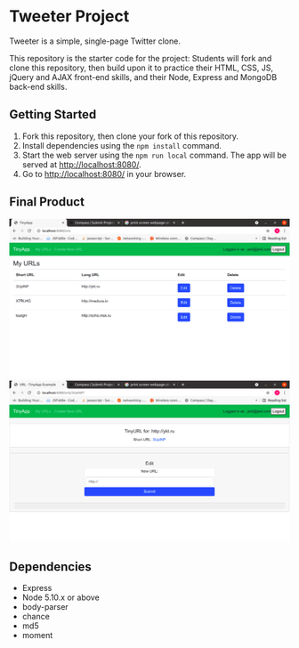 # Tweeter Project

Tweeter is a simple, single-page Twitter clone.

This repository is the starter code for the project: Students will fork and clone this repository, then build upon it to practice their HTML, CSS, JS, jQuery and AJAX front-end skills, and their Node, Express and MongoDB back-end skills.

## Getting Started

1. Fork this repository, then clone your fork of this repository.
2. Install dependencies using the `npm install` command.
3. Start the web server using the `npm run local` command. The app will be served at <http://localhost:8080/>.
4. Go to <http://localhost:8080/> in your browser.

## Final Product

!["screenshot description"](https://github.com/alexeyosipov88/tinyapp/blob/master/docs/urls-page.png)
!["screenshot description"](https://github.com/alexeyosipov88/tinyapp/blob/master/docs/edit-page.png)

## Dependencies

- Express
- Node 5.10.x or above
- body-parser
- chance
- md5
- moment
